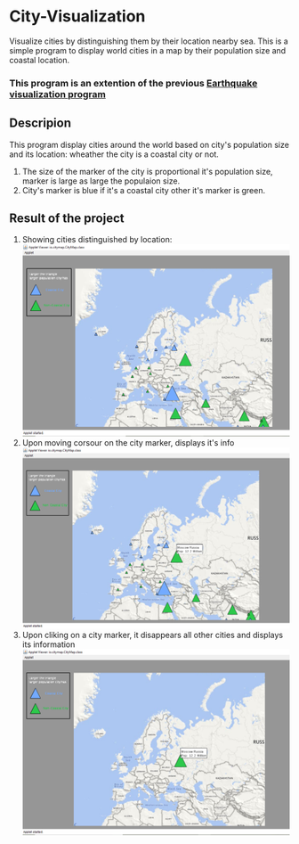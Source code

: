 # City-Visualization
Visualize cities by distinguishing them by their location nearby sea.
This is a simple program to display world cities in a map by their population size and coastal location.

### This program is an extention of the previous [Earthquake visualization program](https://github.com/mmncoder/Earthquake-Data-Visualization)


## Descripion
This program display cities around the world based on city's population size and its location: wheather the city is  a coastal city or not.
1. The size of the marker of the city is proportional it's population size, marker is large as large the populaion size.
1. City's marker is blue if it's a coastal city other it's marker is green.

## Result of the project
1. Showing cities distinguished by location: ![](/img/distingguisedquake.png) 
1. Upon moving corsour on the city marker, displays it's info ![](/img/showingcityinfo.png)
1. Upon cliking on a city marker, it disappears all other cities and displays its information ![](/img/uponclicking.png)
